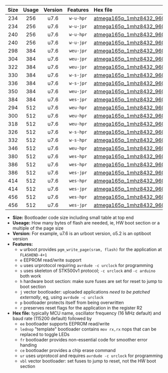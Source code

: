 |Size|Usage|Version|Features|Hex file|
|:-:|:-:|:-:|:-:|:--|
|234|256|u7.6|`w-u-hpr`|[atmega165p_1mhz8432_9600bps_ur.hex](https://raw.githubusercontent.com/stefanrueger/urboot/main/bootloaders/atmega165p/fcpu_1mhz8432/9600_bps/atmega165p_1mhz8432_9600bps_ur.hex)|
|234|256|u7.6|`w-u-jpr`|[atmega165p_1mhz8432_9600bps_ur_vbl.hex](https://raw.githubusercontent.com/stefanrueger/urboot/main/bootloaders/atmega165p/fcpu_1mhz8432/9600_bps/atmega165p_1mhz8432_9600bps_ur_vbl.hex)|
|240|256|u7.6|`w-u-hpr`|[atmega165p_1mhz8432_9600bps_lednop_ur.hex](https://raw.githubusercontent.com/stefanrueger/urboot/main/bootloaders/atmega165p/fcpu_1mhz8432/9600_bps/atmega165p_1mhz8432_9600bps_lednop_ur.hex)|
|240|256|u7.6|`w-u-jpr`|[atmega165p_1mhz8432_9600bps_lednop_ur_vbl.hex](https://raw.githubusercontent.com/stefanrueger/urboot/main/bootloaders/atmega165p/fcpu_1mhz8432/9600_bps/atmega165p_1mhz8432_9600bps_lednop_ur_vbl.hex)|
|298|384|u7.6|`weu-jpr`|[atmega165p_1mhz8432_9600bps_ee_ur_vbl.hex](https://raw.githubusercontent.com/stefanrueger/urboot/main/bootloaders/atmega165p/fcpu_1mhz8432/9600_bps/atmega165p_1mhz8432_9600bps_ee_ur_vbl.hex)|
|304|384|u7.6|`weu-jpr`|[atmega165p_1mhz8432_9600bps_ee_lednop_ur_vbl.hex](https://raw.githubusercontent.com/stefanrueger/urboot/main/bootloaders/atmega165p/fcpu_1mhz8432/9600_bps/atmega165p_1mhz8432_9600bps_ee_lednop_ur_vbl.hex)|
|322|384|u7.6|`weu-jpr`|[atmega165p_1mhz8432_9600bps_ee_lednop_fr_ur_vbl.hex](https://raw.githubusercontent.com/stefanrueger/urboot/main/bootloaders/atmega165p/fcpu_1mhz8432/9600_bps/atmega165p_1mhz8432_9600bps_ee_lednop_fr_ur_vbl.hex)|
|330|384|u7.6|`w-s-jpr`|[atmega165p_1mhz8432_9600bps_vbl.hex](https://raw.githubusercontent.com/stefanrueger/urboot/main/bootloaders/atmega165p/fcpu_1mhz8432/9600_bps/atmega165p_1mhz8432_9600bps_vbl.hex)|
|336|384|u7.6|`w-s-jpr`|[atmega165p_1mhz8432_9600bps_lednop_vbl.hex](https://raw.githubusercontent.com/stefanrueger/urboot/main/bootloaders/atmega165p/fcpu_1mhz8432/9600_bps/atmega165p_1mhz8432_9600bps_lednop_vbl.hex)|
|350|384|u7.6|`weu-jpr`|[atmega165p_1mhz8432_9600bps_ee_lednop_fr_ce_ur_vbl.hex](https://raw.githubusercontent.com/stefanrueger/urboot/main/bootloaders/atmega165p/fcpu_1mhz8432/9600_bps/atmega165p_1mhz8432_9600bps_ee_lednop_fr_ce_ur_vbl.hex)|
|384|384|u7.6|`wes-jpr`|[atmega165p_1mhz8432_9600bps_ee_vbl.hex](https://raw.githubusercontent.com/stefanrueger/urboot/main/bootloaders/atmega165p/fcpu_1mhz8432/9600_bps/atmega165p_1mhz8432_9600bps_ee_vbl.hex)|
|294|512|u7.6|`weu-hpr`|[atmega165p_1mhz8432_9600bps_ee_ur.hex](https://raw.githubusercontent.com/stefanrueger/urboot/main/bootloaders/atmega165p/fcpu_1mhz8432/9600_bps/atmega165p_1mhz8432_9600bps_ee_ur.hex)|
|300|512|u7.6|`weu-hpr`|[atmega165p_1mhz8432_9600bps_ee_lednop_ur.hex](https://raw.githubusercontent.com/stefanrueger/urboot/main/bootloaders/atmega165p/fcpu_1mhz8432/9600_bps/atmega165p_1mhz8432_9600bps_ee_lednop_ur.hex)|
|318|512|u7.6|`weu-hpr`|[atmega165p_1mhz8432_9600bps_ee_lednop_fr_ur.hex](https://raw.githubusercontent.com/stefanrueger/urboot/main/bootloaders/atmega165p/fcpu_1mhz8432/9600_bps/atmega165p_1mhz8432_9600bps_ee_lednop_fr_ur.hex)|
|326|512|u7.6|`w-s-hpr`|[atmega165p_1mhz8432_9600bps.hex](https://raw.githubusercontent.com/stefanrueger/urboot/main/bootloaders/atmega165p/fcpu_1mhz8432/9600_bps/atmega165p_1mhz8432_9600bps.hex)|
|332|512|u7.6|`w-s-hpr`|[atmega165p_1mhz8432_9600bps_lednop.hex](https://raw.githubusercontent.com/stefanrueger/urboot/main/bootloaders/atmega165p/fcpu_1mhz8432/9600_bps/atmega165p_1mhz8432_9600bps_lednop.hex)|
|346|512|u7.6|`weu-hpr`|[atmega165p_1mhz8432_9600bps_ee_lednop_fr_ce_ur.hex](https://raw.githubusercontent.com/stefanrueger/urboot/main/bootloaders/atmega165p/fcpu_1mhz8432/9600_bps/atmega165p_1mhz8432_9600bps_ee_lednop_fr_ce_ur.hex)|
|380|512|u7.6|`wes-hpr`|[atmega165p_1mhz8432_9600bps_ee.hex](https://raw.githubusercontent.com/stefanrueger/urboot/main/bootloaders/atmega165p/fcpu_1mhz8432/9600_bps/atmega165p_1mhz8432_9600bps_ee.hex)|
|386|512|u7.6|`wes-hpr`|[atmega165p_1mhz8432_9600bps_ee_lednop.hex](https://raw.githubusercontent.com/stefanrueger/urboot/main/bootloaders/atmega165p/fcpu_1mhz8432/9600_bps/atmega165p_1mhz8432_9600bps_ee_lednop.hex)|
|386|512|u7.6|`wes-jpr`|[atmega165p_1mhz8432_9600bps_ee_lednop_vbl.hex](https://raw.githubusercontent.com/stefanrueger/urboot/main/bootloaders/atmega165p/fcpu_1mhz8432/9600_bps/atmega165p_1mhz8432_9600bps_ee_lednop_vbl.hex)|
|414|512|u7.6|`wes-hpr`|[atmega165p_1mhz8432_9600bps_ee_lednop_fr.hex](https://raw.githubusercontent.com/stefanrueger/urboot/main/bootloaders/atmega165p/fcpu_1mhz8432/9600_bps/atmega165p_1mhz8432_9600bps_ee_lednop_fr.hex)|
|414|512|u7.6|`wes-jpr`|[atmega165p_1mhz8432_9600bps_ee_lednop_fr_vbl.hex](https://raw.githubusercontent.com/stefanrueger/urboot/main/bootloaders/atmega165p/fcpu_1mhz8432/9600_bps/atmega165p_1mhz8432_9600bps_ee_lednop_fr_vbl.hex)|
|456|512|u7.6|`wes-hpr`|[atmega165p_1mhz8432_9600bps_ee_lednop_fr_ce.hex](https://raw.githubusercontent.com/stefanrueger/urboot/main/bootloaders/atmega165p/fcpu_1mhz8432/9600_bps/atmega165p_1mhz8432_9600bps_ee_lednop_fr_ce.hex)|
|456|512|u7.6|`wes-jpr`|[atmega165p_1mhz8432_9600bps_ee_lednop_fr_ce_vbl.hex](https://raw.githubusercontent.com/stefanrueger/urboot/main/bootloaders/atmega165p/fcpu_1mhz8432/9600_bps/atmega165p_1mhz8432_9600bps_ee_lednop_fr_ce_vbl.hex)|

- **Size:** Bootloader code size including small table at top end
- **Useage:** How many bytes of flash are needed, ie, HW boot section or a multiple of the page size
- **Version:** For example, u7.6 is an urboot version, o5.2 is an optiboot version
- **Features:**
  + `w` urboot provides `pgm_write_page(sram, flash)` for the application at `FLASHEND-4+1`
  + `e` EEPROM read/write support
  + `u` uses urprotocol requiring `avrdude -c urclock` for programming
  + `s` uses skeleton of STK500v1 protocol; `-c urclock` and `-c arduino` both work
  + `h` hardware boot section: make sure fuses are set for reset to jump to boot section
  + `j` vector bootloader: uploaded applications *need to be patched externally*, eg, using `avrdude -c urclock`
  + `p` bootloader protects itself from being overwritten
  + `r` preserves reset flags for the application in the register R2
- **Hex file:** typically MCU name, oscillator frequency (16 MHz default) and baud rate (115200 default) followed by
  + `ee` bootloader supports EEPROM read/write
  + `lednop` "template" bootloader contains `mov rx,rx` nops that can be replaced to toggle LEDs
  + `fr` bootloader provides non-essential code for smoother error handing
  + `ce` bootloader provides a chip erase command
  + `ur` uses urprotocol and requires `avrdude -c urclock` for programming
  + `vbl` vector bootloader: set fuses to jump to reset, not the HW boot section
